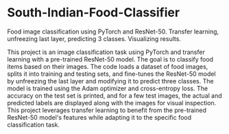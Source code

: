 # South-Indian-Food-Classifier
 Food image classification using PyTorch and ResNet-50. Transfer learning, unfreezing last layer, predicting 3 classes. Visualizing results.

This project is an image classification task using PyTorch and transfer learning with a pre-trained ResNet-50 model. The goal is to classify food items based on their images. The code loads a dataset of food images, splits it into training and testing sets, and fine-tunes the ResNet-50 model by unfreezing the last layer and modifying it to predict three classes. The model is trained using the Adam optimizer and cross-entropy loss. The accuracy on the test set is printed, and for a few test images, the actual and predicted labels are displayed along with the images for visual inspection. This project leverages transfer learning to benefit from the pre-trained ResNet-50 model's features while adapting it to the specific food classification task.
